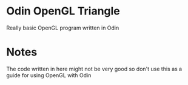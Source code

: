 # Odin OpenGL Triangle
Really basic OpenGL program written in Odin

# Notes
The code written in here might not be very good so don't use this as a guide for using OpenGL with Odin 
